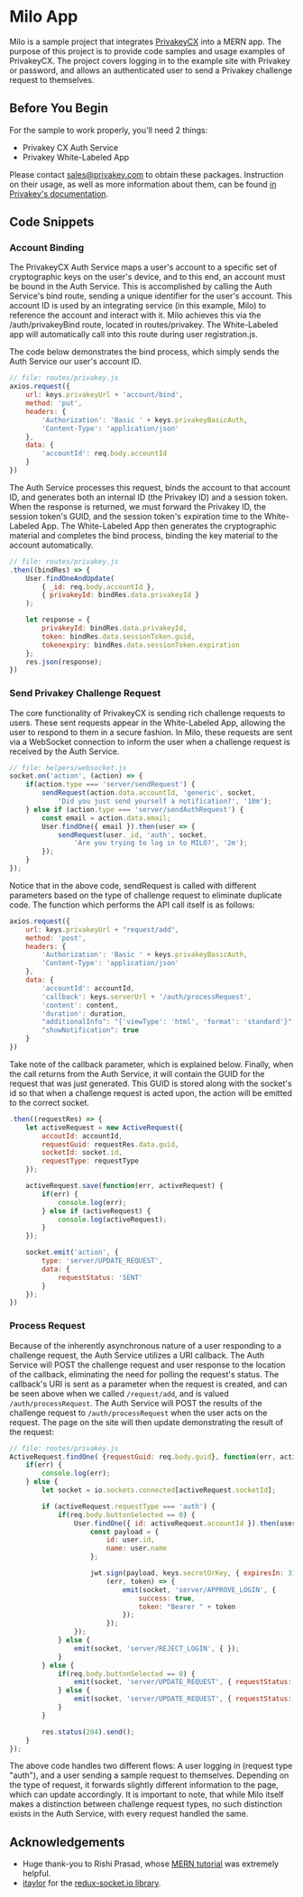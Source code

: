 # Milo App

Milo is a sample project that integrates [PrivakeyCX](https://www.privakey.com) into a MERN app. The purpose of this project is to provide code samples and usage examples of PrivakeyCX. The project covers logging in to the example site with Privakey or password, and allows an authenticated user to send a Privakey challenge request to themselves.

## Before You Begin

For the sample to work properly, you'll need 2 things:

* Privakey CX Auth Service
* Privakey White-Labeled App

Please contact sales@privakey.com to obtain these packages. Instruction on their usage, as well as more information about them, can be found [in Privakey's documentation](https://docs.privakey.com).

## Code Snippets

### Account Binding

The PrivakeyCX Auth Service maps a user's account to a specific set of cryptographic keys on the user's device, and to this end, an account must be bound in the Auth Service. This is accomplished by calling the Auth Service's bind route, sending a unique identifier for the user's account. This account ID is used by an integrating service (in this example, Milo) to reference the account and interact with it. Milo achieves this via the /auth/privakeyBind route, located in routes/privakey. The White-Labeled app will automatically call into this route during user registration.js.

The code below demonstrates the bind process, which simply sends the Auth Service our user's account ID.

```javascript
// file: routes/privakey.js
axios.request({
    url: keys.privakeyUrl + 'account/bind',
    method: 'put',
    headers: { 
        'Authorization': 'Basic ' + keys.privakeyBasicAuth,
        'Content-Type': 'application/json'
    },
    data: {
        'accountId': req.body.accountId
    }
})
```

The Auth Service processes this request, binds the account to that account ID, and generates both an internal ID (the Privakey ID) and a session token. When the response is returned, we must forward the Privakey ID, the session token's GUID, and the session token's expiration time to the White-Labeled App. The White-Labeled App then generates the cryptographic material and completes the bind process, binding the key material to the account automatically.

```javascript
// file: routes/privakey.js
.then((bindRes) => {
    User.findOneAndUpdate(
        { _id: req.body.accountId },
        { privakeyId: bindRes.data.privakeyId }
    );

    let response = {
        privakeyId: bindRes.data.privakeyId,
        token: bindRes.data.sessionToken.guid,
        tokenexpiry: bindRes.data.sessionToken.expiration
    };
    res.json(response);
})
```

### Send Privakey Challenge Request

The core functionality of PrivakeyCX is sending rich challenge requests to users. These sent requests appear in the White-Labeled App, allowing the user to respond to them in a secure fashion. In Milo, these requests are sent via a WebSocket connection to inform the user when a challenge request is received by the Auth Service. 

```javascript
// file: helpers/websocket.js
socket.on('action', (action) => {
    if(action.type === 'server/sendRequest') {
        sendRequest(action.data.accountId, 'generic', socket,
            'Did you just send yourself a notification?', '10m');
    } else if (action.type === 'server/sendAuthRequest') {
        const email = action.data.email;
        User.findOne({ email }).then(user => {
            sendRequest(user._id, 'auth', socket,
                'Are you trying to log in to MILO?', '2m');
        });
    }
});
```

Notice that in the above code, sendRequest is called with different parameters based on the type of challenge request to eliminate duplicate code. The function which performs the API call itself is as follows:

```javascript
axios.request({
    url: keys.privakeyUrl + "request/add",
    method: 'post',
    headers: {
        'Authorization': 'Basic ' + keys.privakeyBasicAuth,
        'Content-Type': 'application/json'
    },
    data: {
        'accountId': accountId,
        'callback': keys.serverUrl + '/auth/processRequest',
        'content': content,
        'duration': duration,
        "additionalInfo": "{'viewType': 'html', 'format': 'standard'}",
        "showNotification": true
    }
})
```

Take note of the callback parameter, which is explained below. Finally, when the call returns from the Auth Service, it will contain the GUID for the request that was just generated. This GUID is stored along with the socket's id so that when a challenge request is acted upon, the action will be emitted to the correct socket.

```javascript
.then((requestRes) => {
    let activeRequest = new ActiveRequest({
        accoutId: accountId,
        requestGuid: requestRes.data.guid,
        socketId: socket.id,
        requestType: requestType
    });

    activeRequest.save(function(err, activeRequest) {
        if(err) {
            console.log(err);
        } else if (activeRequest) {
            console.log(activeRequest);
        }
    });

    socket.emit('action', {
        type: 'server/UPDATE_REQUEST',
        data: {
            requestStatus: 'SENT'
        }
    });
})
```

### Process Request

Because of the inherently asynchronous nature of a user responding to a challenge request, the Auth Service utilizes a URI callback. The Auth Service will POST the challenge request and user response to the location of the callback, eliminating the need for polling the request's status. The callback's URI is sent as a parameter when the request is created, and can be seen above when we called `/request/add`, and is valued `/auth/processRequest`. The Auth Service will POST the results of the challenge request to `/auth/processRequest` when the user acts on the request. The page on the site will then update demonstrating the result of the request:

```javascript
// file: routes/privakey.js
ActiveRequest.findOne( {requestGuid: req.body.guid}, function(err, activeRequest) {
    if(err) {
        console.log(err);
    } else {
        let socket = io.sockets.connected[activeRequest.socketId];

        if (activeRequest.requestType === 'auth') {
            if(req.body.buttonSelected == 0) {
                User.findOne({ id: activeRequest.accountId }).then(user => {
                    const payload = {
                        id: user.id,
                        name: user.name
                    };

                    jwt.sign(payload, keys.secretOrKey, { expiresIn: 31556926 },
                        (err, token) => { 
                            emit(socket, 'server/APPROVE_LOGIN', {
                                success: true,
                                token: "Bearer " + token
                            });
                        });
                });
            } else {
                emit(socket, 'server/REJECT_LOGIN', { });
            }
        } else {
            if(req.body.buttonSelected == 0) {
                emit(socket, 'server/UPDATE_REQUEST', { requestStatus: 'APPROVED' });
            } else {
                emit(socket, 'server/UPDATE_REQUEST', { requestStatus: 'REJECTED' });
            }
        }

        res.status(204).send();
    }
});
```

The above code handles two different flows: A user logging in (request type "auth"), and a user sending a sample request to themselves. Depending on the type of request, it forwards slightly different information to the page, which can update accordingly. It is important to note, that while Milo itself makes a distinction between challenge request types, no such distinction exists in the Auth Service, with every request handled the same.

## Acknowledgements

* Huge thank-you to Rishi Prasad, whose [MERN tutorial](https://blog.bitsrc.io/build-a-login-auth-app-with-mern-stack-part-1-c405048e3669) was extremely helpful.
* [itaylor](https://github.com/itaylor) for the [redux-socket.io library](https://github.com/itaylor/redux-socket.io).